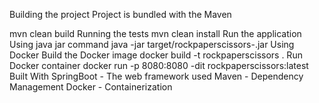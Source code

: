 Building the project
Project is bundled with the Maven

mvn clean build
Running the tests
mvn clean install
Run the application
Using java jar command
java -jar target/rockpaperscissors-<version>.jar
Using Docker
Build the Docker image
docker build -t rockpaperscissors .
Run Docker container
docker run -p 8080:8080 -dit rockpaperscissors:latest
Built With
SpringBoot - The web framework used
Maven - Dependency Management
Docker - Containerization
